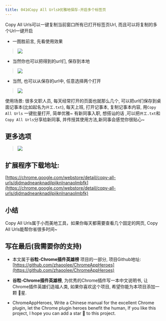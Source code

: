 ```yaml
---
title: 041《Copy All Urls》优雅地保存-开启多个标签页
---
```


Copy All Urls可以一键复制当前窗口所有已打开标签页Url, 而且可以将复制的多个Url一键开启

- 一图胜前言, 先看使用效果

> ![](https://v2fy.com/asset/041_copy_all_urls/7426231bb2014e0884e03e3f0d3b5464.gif)

- 当然你也可以把得到的url们, 保存到本地

> ![](https://v2fy.com/asset/041_copy_all_urls/abb64d7076014e34a4b81377bef1ec1b.gif)

- 当然, 也可以从保存的url中, 任意选择两个打开
> ![](https://v2fy.com/asset/041_copy_all_urls/0f38c4f78b6f4b468c5f27d99cc00c77.gif)

使用场景: 很多文职人员, 每天经常打开的页面也就那么几个, 可以把url们保存到桌面记事本(比如起名为`开工.txt`), 每天上班, 打开记事本, 复制记事本内容, 用`Copy All Urls` 一键批量打开, 简单优雅~ 有新同事入职, 想搭讪的话 ,可以把`开工.txt`和`Copy All Urls`分享给新同事, 并传授其使用方法,新同事会感觉你很贴心~

## 更多选项


> ![](https://v2fy.com/asset/041_copy_all_urls/c14833d8d02a4be680a6cd2752257b8c.png)


## 扩展程序下载地址:

[https://chrome.google.com/webstore/detail/copy-all-urls/djdmadneanknadilpjiknlnanaolmbfk](https://chrome.google.com/webstore/detail/copy-all-urls/djdmadneanknadilpjiknlnanaolmbfk)


## 小结

Copy All Urls属于小而美地工具，如果你每天都需要查看几个固定的网页, Copy All Urls能帮你省很多时间~



## 写在最后(我需要你的支持)

- 本文属于**谷粒-Chrome插件英雄榜** 项目的一部分, 项目Github地址: [https://github.com/zhaoolee/ChromeAppHeroes](https://github.com/zhaoolee/ChromeAppHeroes)

- **谷粒-Chrome插件英雄榜**, 为优秀的Chrome插件写一本中文说明书, 让Chrome插件英雄们造福人类, 如果你喜欢这个项目, 希望你能为本项目添加一颗 🌟星.

- ChromeAppHeroes, Write a Chinese manual for the excellent Chrome plugin, let the Chrome plugin heroes benefit the human, If you like this project, I hope you can add a star 🌟 to this project.

